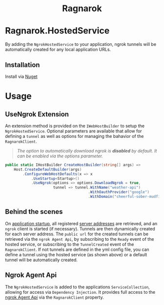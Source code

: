 <div align="center">
    <h1> Ragnarok </h1>
</div>

# Ragnarok.HostedService
By adding the `NgrokHostedService` to your application, ngrok tunnels will be automatically created for any local application URLs.

## Installation
Install via [Nuget](https://www.nuget.org/packages/Ragnarok.HostedService/)

# Usage
## UseNgrok Extension
An extension method is provided on the `IWebHostBuilder` to setup the `NgrokHostedService`. 
Optional parameters are available that allow for defining a `tunnel` as well as options for managing the bahavior of the `RagnarokClient`.  
> *The option to automatically download ngrok is **disabled** by default. It can be enabled via the options parameter.*
```csharp
public static IHostBuilder CreateHostBuilder(string[] args) =>
    Host.CreateDefaultBuilder(args)
        .ConfigureWebHostDefaults(x => x
            .UseStartup<Startup>()
            .UseNgrok(options => options.DownloadNgrok = true, 
                      tunnel => tunnel.WithName("weather-api")
                                      .WithOauthProvider("google")
                                      .WithDomain("cheerful-sober-mudfish.ngrok-free.app"));
```
## Behind the scenes
On [application startup](https://docs.microsoft.com/en-us/dotnet/api/microsoft.aspnetcore.hosting.iapplicationlifetime.applicationstarted?view=aspnetcore-5.0), all registered [server addresses](https://docs.microsoft.com/en-us/dotnet/api/microsoft.aspnetcore.hosting.server.features.iserveraddressesfeature.addresses?view=aspnetcore-5.0) are retrieved, and an `ngrok` client is started (if necessary). Tunnels are then dynamically created for each server address.
The `public url` for the created tunnels can be retrieved via the `ngrok Agent Api`, by subscribing to the `Ready` event of the hosted service, or subscribing to the `TunnelCreated` event of the `RagnarokClient`. 
If not tunnels are defined in the yml config file, you can define a tunnel using the hosted service (as shown above) or a default tunnel will be automatically created.

## Ngrok Agent Api
The `NgrokHostedService` is added to the applications `ServiceCollection`, allowing for access via `Dependency Injection`. It provides full access to the [ngrok Agent Api](https://ngrok.com/docs#client-api) via the `RagnarokClient` property.


